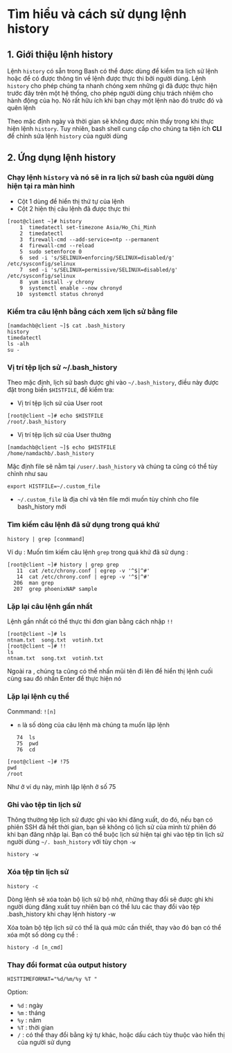 # Tìm hiểu và cách sử dụng lệnh history
## 1. Giới thiệu lệnh history
Lệnh `history` có sẵn trong Bash có thể được dùng để kiểm tra lịch sử lệnh hoặc để có được thông tin về lệnh được thực thi bởi người dùng. Lệnh `history` cho phép chúng ta nhanh chóng xem những gì đã được thực hiện trước đây trên một hệ thống, cho phép người dùng chịu trách nhiệm cho hành động của họ. Nó rất hữu ích khi bạn chạy một lệnh nào đó trước đó và quên lệnh

Theo mặc định ngày và thời gian sẽ không được nhìn thấy trong khi thực hiện lệnh `history`. Tuy nhiên, bash shell cung cấp cho chúng ta tiện ích **CLI** để chỉnh sửa lệnh `history` của người dùng 

## 2. Ứng dụng lệnh history
### Chạy lệnh `history` và nó sẽ in ra lịch sử bash của người dùng hiện tại ra màn hình
 * Cột 1 dùng để hiển thị thứ tự của lệnh
 * Cột 2 hiện thị câu lệnh đã được thực thi

```
[root@client ~]# history
    1  timedatectl set-timezone Asia/Ho_Chi_Minh
    2  timedatectl
    3  firewall-cmd --add-service=ntp --permanent
    4  firewall-cmd --reload
    5  sudo setenforce 0
    6  sed -i 's/SELINUX=enforcing/SELINUX=disabled/g' /etc/sysconfig/selinux
    7  sed -i 's/SELINUX=permissive/SELINUX=disabled/g' /etc/sysconfig/selinux
    8  yum install -y chrony
    9  systemctl enable --now chronyd
   10  systemctl status chronyd
```
 
### Kiểm tra câu lệnh bằng cách xem lịch sử bằng file
```
[namdachb@client ~]$ cat .bash_history
history
timedatectl
ls -alh
su -
```

### Vị trí tệp lịch sử ~/.bash_history
Theo mặc định, lịch sử bash được ghi vào `~/.bash_history`, điều này được đặt trong biến `$HISTFILE`, để kiểm tra:

 * Vị trí tệp lịch sử của User root 
  
  ```
  [root@client ~]# echo $HISTFILE
/root/.bash_history
  ```

 *  Vị trí tệp lịch sử của User thường

  ```
  [namdachb@client ~]$ echo $HISTFILE
/home/namdachb/.bash_history
  ```

Mặc định file sẽ nằm tại `/user/.bash_history` và chúng ta cũng có thể tùy chỉnh như sau

`export HISTFILE=~/.custom_file`

 * `~/.custom_file` là địa chỉ và tên file mới muốn tùy chỉnh cho file bash_history mới

### Tìm kiếm câu lệnh đã sử dụng trong quá khứ

`history | grep [conmmand]`

Ví dụ : Muốn tìm kiếm câu lệnh `grep` trong quá khứ đã sử dụng :

```
[root@client ~]# history | grep grep
   11  cat /etc/chrony.conf | egrep -v '^$|^#'
   14  cat /etc/chrony.conf | egrep -v '^$|^#'
  206  man grep
  207  grep phoenixNAP sample
```

### Lặp lại câu lệnh gần nhất
Lệnh gần nhất có thể thực thi đơn gian bằng cách nhập `!!`

```
[root@client ~]# ls
ntnam.txt  song.txt  votinh.txt
[root@client ~]# !!
ls
ntnam.txt  song.txt  votinh.txt
```

Ngoài ra , chúng ta cũng có thể nhấn mũi tên đi lên để hiển thị lệnh cuối cùng sau đó nhấn Enter để thực hiện nó

### Lặp lại lệnh cụ thể 
Conmmand: `![n]`
  * `n` là số dòng của câu lệnh mà chúng ta muốn lặp lệnh

```
   74  ls
   75  pwd
   76  cd
```

```
[root@client ~]# !75
pwd
/root
```
  Như ở ví dụ này, mình lặp lệnh ở số 75

### Ghi vào tệp tin lịch sử
Thông thường tệp lịch sử được ghi vào khi đăng xuất, do đó, nếu bạn có phiên SSH đã hết thời gian, bạn sẽ không có lịch sử của mình từ phiên đó khi bạn đăng nhập lại. Bạn có thể buộc lịch sử hiện tại ghi vào tệp tin lịch sử người dùng `~/. bash_history` với tùy chọn `-w`

`history -w`

### Xóa tệp tin lịch sử

`history -c`

Dòng lệnh sẽ xóa toàn bộ lịch sử bộ nhớ, những thay đổi sẽ được ghi khi người dùng đăng xuất tuy nhiên bạn có thể lưu các thay đổi vào tệp .bash_history khi chạy lệnh history -w

Xóa toàn bộ tệp lịch sử có thể là quá mức cần thiết, thay vào đó bạn có thể xóa một số dòng cụ thể :

 `history -d [n_cmd]`

### Thay đổi format của output history

`HISTTIMEFORMAT="%d/%m/%y %T "`

Option:
 * `%d` : ngày
 * `%m` : tháng
 * `%y` : năm
 * `%T` : thời gian
 * `/` : có thể thay đổi bằng ký tự khác, hoặc dấu cách tùy thuộc vào hiển thị của người sử dụng